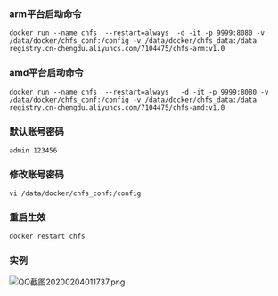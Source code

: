 ### arm平台启动命令 
``` shell
docker run --name chfs  --restart=always  -d -it -p 9999:8080 -v /data/docker/chfs_conf:/config -v /data/docker/chfs_data:/data registry.cn-chengdu.aliyuncs.com/7104475/chfs-arm:v1.0

```
### amd平台启动命令

``` shell
docker run --name chfs  --restart=always   -d -it -p 9999:8080 -v /data/docker/chfs_conf:/config -v /data/docker/chfs_data:/data registry.cn-chengdu.aliyuncs.com/7104475/chfs-amd:v1.0
```
### 默认账号密码
``` shell
admin 123456 
```
### 修改账号密码 
``` shell
vi /data/docker/chfs_conf:/config 
```
### 重启生效
``` shell
docker restart chfs
```


### 实例
![QQ截图20200204011737.png](https://i.loli.net/2020/02/04/HQ85Rt4WMOiDkxJ.png)